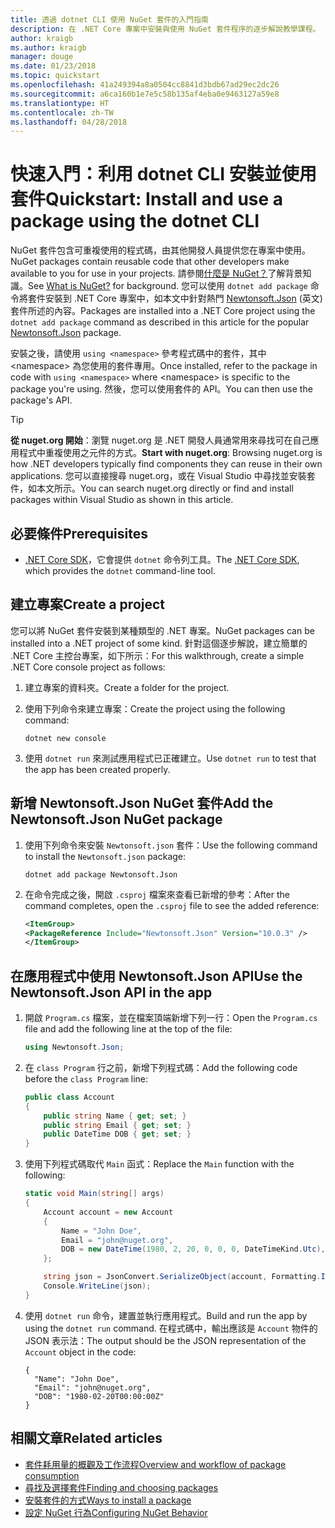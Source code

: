 ```yaml
---
title: 透過 dotnet CLI 使用 NuGet 套件的入門指南
description: 在 .NET Core 專案中安裝與使用 NuGet 套件程序的逐步解說教學課程。
author: kraigb
ms.author: kraigb
manager: douge
ms.date: 01/23/2018
ms.topic: quickstart
ms.openlocfilehash: 41a249394a8a0504cc8841d3bdb67ad29ec2dc26
ms.sourcegitcommit: a6ca160b1e7e5c58b135af4eba0e9463127a59e8
ms.translationtype: HT
ms.contentlocale: zh-TW
ms.lasthandoff: 04/28/2018
---
```

# <a name="quickstart-install-and-use-a-package-using-the-dotnet-cli"></a><span data-ttu-id="3f82d-103">快速入門：利用 dotnet CLI 安裝並使用套件</span><span class="sxs-lookup"><span data-stu-id="3f82d-103">Quickstart: Install and use a package using the dotnet CLI</span></span>

<span data-ttu-id="3f82d-104">NuGet 套件包含可重複使用的程式碼，由其他開發人員提供您在專案中使用。</span><span class="sxs-lookup"><span data-stu-id="3f82d-104">NuGet packages contain reusable code that other developers make available to you for use in your projects.</span></span> <span data-ttu-id="3f82d-105">請參閱[什麼是 NuGet？](../What-is-NuGet.md)了解背景知識。</span><span class="sxs-lookup"><span data-stu-id="3f82d-105">See [What is NuGet?](../What-is-NuGet.md) for background.</span></span> <span data-ttu-id="3f82d-106">您可以使用 `dotnet add package` 命令將套件安裝到 .NET Core 專案中，如本文中針對熱門 [Newtonsoft.Json](https://www.nuget.org/packages/Newtonsoft.Json/) \(英文\) 套件所述的內容。</span><span class="sxs-lookup"><span data-stu-id="3f82d-106">Packages are installed into a .NET Core project using the `dotnet add package` command as described in this article for the popular [Newtonsoft.Json](https://www.nuget.org/packages/Newtonsoft.Json/) package.</span></span>

<span data-ttu-id="3f82d-107">安裝之後，請使用 `using <namespace>` 參考程式碼中的套件，其中 \<namespace\> 為您使用的套件專用。</span><span class="sxs-lookup"><span data-stu-id="3f82d-107">Once installed, refer to the package in code with `using <namespace>` where \<namespace\> is specific to the package you're using.</span></span> <span data-ttu-id="3f82d-108">然後，您可以使用套件的 API。</span><span class="sxs-lookup"><span data-stu-id="3f82d-108">You can then use the package's API.</span></span>

> [!Tip]
> <span data-ttu-id="3f82d-109">**從 nuget.org 開始**：瀏覽 nuget.org 是 .NET 開發人員通常用來尋找可在自己應用程式中重複使用之元件的方式。</span><span class="sxs-lookup"><span data-stu-id="3f82d-109">**Start with nuget.org**: Browsing nuget.org is how .NET developers typically find components they can reuse in their own applications.</span></span> <span data-ttu-id="3f82d-110">您可以直接搜尋 nuget.org，或在 Visual Studio 中尋找並安裝套件，如本文所示。</span><span class="sxs-lookup"><span data-stu-id="3f82d-110">You can search nuget.org directly or find and install packages within Visual Studio as shown in this article.</span></span>

## <a name="prerequisites"></a><span data-ttu-id="3f82d-111">必要條件</span><span class="sxs-lookup"><span data-stu-id="3f82d-111">Prerequisites</span></span>

- <span data-ttu-id="3f82d-112">[.NET Core SDK](https://www.microsoft.com/net/download/)，它會提供 `dotnet` 命令列工具。</span><span class="sxs-lookup"><span data-stu-id="3f82d-112">The [.NET Core SDK](https://www.microsoft.com/net/download/), which provides the `dotnet` command-line tool.</span></span>

## <a name="create-a-project"></a><span data-ttu-id="3f82d-113">建立專案</span><span class="sxs-lookup"><span data-stu-id="3f82d-113">Create a project</span></span>

<span data-ttu-id="3f82d-114">您可以將 NuGet 套件安裝到某種類型的 .NET 專案。</span><span class="sxs-lookup"><span data-stu-id="3f82d-114">NuGet packages can be installed into a .NET project of some kind.</span></span> <span data-ttu-id="3f82d-115">針對這個逐步解說，建立簡單的 .NET Core 主控台專案，如下所示：</span><span class="sxs-lookup"><span data-stu-id="3f82d-115">For this walkthrough, create a simple .NET Core console project as follows:</span></span>

1. <span data-ttu-id="3f82d-116">建立專案的資料夾。</span><span class="sxs-lookup"><span data-stu-id="3f82d-116">Create a folder for the project.</span></span>

1. <span data-ttu-id="3f82d-117">使用下列命令來建立專案：</span><span class="sxs-lookup"><span data-stu-id="3f82d-117">Create the project using the following command:</span></span>

    ```cli
    dotnet new console
    ```

1. <span data-ttu-id="3f82d-118">使用 `dotnet run` 來測試應用程式已正確建立。</span><span class="sxs-lookup"><span data-stu-id="3f82d-118">Use `dotnet run` to test that the app has been created properly.</span></span>

## <a name="add-the-newtonsoftjson-nuget-package"></a><span data-ttu-id="3f82d-119">新增 Newtonsoft.Json NuGet 套件</span><span class="sxs-lookup"><span data-stu-id="3f82d-119">Add the Newtonsoft.Json NuGet package</span></span>

1. <span data-ttu-id="3f82d-120">使用下列命令來安裝 `Newtonsoft.json` 套件：</span><span class="sxs-lookup"><span data-stu-id="3f82d-120">Use the following command to install the `Newtonsoft.json` package:</span></span>

    ```cli
    dotnet add package Newtonsoft.Json
    ```

2. <span data-ttu-id="3f82d-121">在命令完成之後，開啟 `.csproj` 檔案來查看已新增的參考：</span><span class="sxs-lookup"><span data-stu-id="3f82d-121">After the command completes, open the `.csproj` file to see the added reference:</span></span>

    ```xml
   <ItemGroup>
    <PackageReference Include="Newtonsoft.Json" Version="10.0.3" />
   </ItemGroup>
    ```

## <a name="use-the-newtonsoftjson-api-in-the-app"></a><span data-ttu-id="3f82d-122">在應用程式中使用 Newtonsoft.Json API</span><span class="sxs-lookup"><span data-stu-id="3f82d-122">Use the Newtonsoft.Json API in the app</span></span>

1. <span data-ttu-id="3f82d-123">開啟 `Program.cs` 檔案，並在檔案頂端新增下列一行：</span><span class="sxs-lookup"><span data-stu-id="3f82d-123">Open the `Program.cs` file and add the following line at the top of the file:</span></span>

    ```cs
    using Newtonsoft.Json;
    ```

1. <span data-ttu-id="3f82d-124">在 `class Program` 行之前，新增下列程式碼：</span><span class="sxs-lookup"><span data-stu-id="3f82d-124">Add the following code before the `class Program` line:</span></span>

    ```cs
    public class Account
    {
        public string Name { get; set; }
        public string Email { get; set; }
        public DateTime DOB { get; set; }
    }
    ```

1. <span data-ttu-id="3f82d-125">使用下列程式碼取代 `Main` 函式：</span><span class="sxs-lookup"><span data-stu-id="3f82d-125">Replace the `Main` function with the following:</span></span>

    ```cs
    static void Main(string[] args)
    {
        Account account = new Account
        {
            Name = "John Doe",
            Email = "john@nuget.org",
            DOB = new DateTime(1980, 2, 20, 0, 0, 0, DateTimeKind.Utc),
        };

        string json = JsonConvert.SerializeObject(account, Formatting.Indented);
        Console.WriteLine(json);
    }
    ```

1. <span data-ttu-id="3f82d-126">使用 `dotnet run` 命令，建置並執行應用程式。</span><span class="sxs-lookup"><span data-stu-id="3f82d-126">Build and run the app by using the `dotnet run` command.</span></span> <span data-ttu-id="3f82d-127">在程式碼中，輸出應該是 `Account` 物件的 JSON 表示法：</span><span class="sxs-lookup"><span data-stu-id="3f82d-127">The output should be the JSON representation of the `Account` object in the code:</span></span>

    ```output
    {
      "Name": "John Doe",
      "Email": "john@nuget.org",
      "DOB": "1980-02-20T00:00:00Z"
    }
    ```

## <a name="related-articles"></a><span data-ttu-id="3f82d-128">相關文章</span><span class="sxs-lookup"><span data-stu-id="3f82d-128">Related articles</span></span>

- [<span data-ttu-id="3f82d-129">套件耗用量的概觀及工作流程</span><span class="sxs-lookup"><span data-stu-id="3f82d-129">Overview and workflow of package consumption</span></span>](../consume-packages/overview-and-workflow.md)
- [<span data-ttu-id="3f82d-130">尋找及選擇套件</span><span class="sxs-lookup"><span data-stu-id="3f82d-130">Finding and choosing packages</span></span>](../consume-packages/finding-and-choosing-packages.md)
- [<span data-ttu-id="3f82d-131">安裝套件的方式</span><span class="sxs-lookup"><span data-stu-id="3f82d-131">Ways to install a package</span></span>](../consume-packages/ways-to-install-a-package.md)
- [<span data-ttu-id="3f82d-132">設定 NuGet 行為</span><span class="sxs-lookup"><span data-stu-id="3f82d-132">Configuring NuGet Behavior</span></span>](../consume-packages/configuring-nuget-behavior.md)
